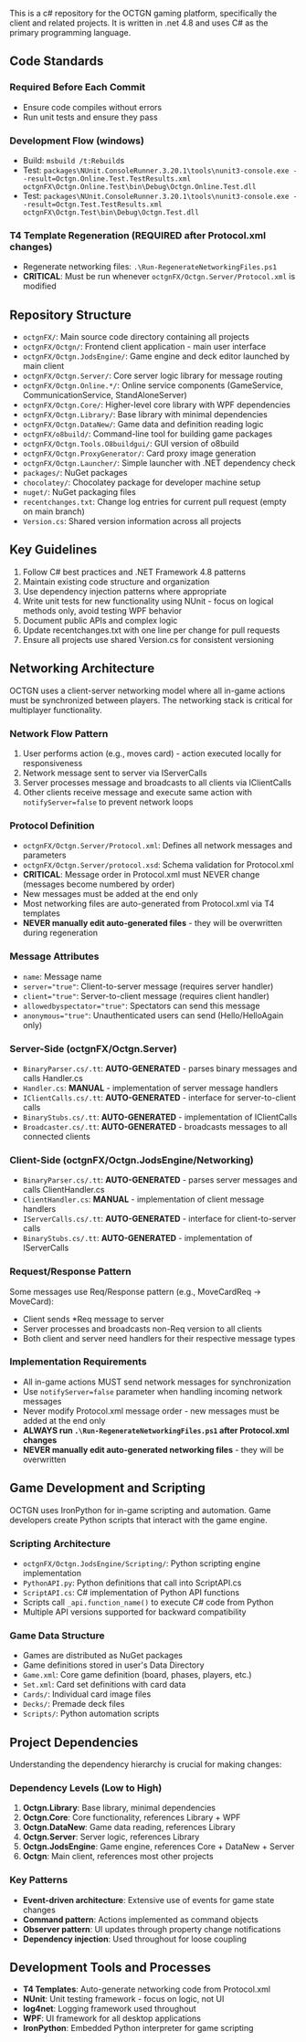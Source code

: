 This is a c# repository for the OCTGN gaming platform, specifically the client and related projects.
It is written in .net 4.8 and uses C# as the primary programming language.

## Code Standards

### Required Before Each Commit
- Ensure code compiles without errors
- Run unit tests and ensure they pass

### Development Flow (windows)
- Build: `msbuild /t:Rebuild`s
- Test: `packages\NUnit.ConsoleRunner.3.20.1\tools\nunit3-console.exe --result=Octgn.Online.Test.TestResults.xml octgnFX\Octgn.Online.Test\bin\Debug\Octgn.Online.Test.dll`
- Test: `packages\NUnit.ConsoleRunner.3.20.1\tools\nunit3-console.exe --result=Octgn.Test.TestResults.xml octgnFX\Octgn.Test\bin\Debug\Octgn.Test.dll`

### T4 Template Regeneration (REQUIRED after Protocol.xml changes)
- Regenerate networking files: `.\Run-RegenerateNetworkingFiles.ps1`
- **CRITICAL**: Must be run whenever `octgnFX/Octgn.Server/Protocol.xml` is modified

## Repository Structure
- `octgnFX/`: Main source code directory containing all projects
- `octgnFX/Octgn/`: Frontend client application - main user interface
- `octgnFX/Octgn.JodsEngine/`: Game engine and deck editor launched by main client
- `octgnFX/Octgn.Server/`: Core server logic library for message routing
- `octgnFX/Octgn.Online.*/`: Online service components (GameService, CommunicationService, StandAloneServer)
- `octgnFX/Octgn.Core/`: Higher-level core library with WPF dependencies
- `octgnFX/Octgn.Library/`: Base library with minimal dependencies
- `octgnFX/Octgn.DataNew/`: Game data and definition reading logic
- `octgnFX/o8build/`: Command-line tool for building game packages
- `octgnFX/Octgn.Tools.O8buildgui/`: GUI version of o8build
- `octgnFX/Octgn.ProxyGenerator/`: Card proxy image generation
- `octgnFX/Octgn.Launcher/`: Simple launcher with .NET dependency check
- `packages/`: NuGet packages
- `chocolatey/`: Chocolatey package for developer machine setup
- `nuget/`: NuGet packaging files
- `recentchanges.txt`: Change log entries for current pull request (empty on main branch)
- `Version.cs`: Shared version information across all projects

## Key Guidelines
1. Follow C# best practices and .NET Framework 4.8 patterns
2. Maintain existing code structure and organization
3. Use dependency injection patterns where appropriate
4. Write unit tests for new functionality using NUnit - focus on logical methods only, avoid testing WPF behavior
5. Document public APIs and complex logic
6. Update recentchanges.txt with one line per change for pull requests
7. Ensure all projects use shared Version.cs for consistent versioning

## Networking Architecture
OCTGN uses a client-server networking model where all in-game actions must be synchronized between players. The networking stack is critical for multiplayer functionality.

### Network Flow Pattern
1. User performs action (e.g., moves card) - action executed locally for responsiveness
2. Network message sent to server via IServerCalls
3. Server processes message and broadcasts to all clients via IClientCalls
4. Other clients receive message and execute same action with `notifyServer=false` to prevent network loops

### Protocol Definition
- `octgnFX/Octgn.Server/Protocol.xml`: Defines all network messages and parameters
- `octgnFX/Octgn.Server/protocol.xsd`: Schema validation for Protocol.xml
- **CRITICAL**: Message order in Protocol.xml must NEVER change (messages become numbered by order)
- New messages must be added at the end only
- Most networking files are auto-generated from Protocol.xml via T4 templates
- **NEVER manually edit auto-generated files** - they will be overwritten during regeneration

### Message Attributes
- `name`: Message name
- `server="true"`: Client-to-server message (requires server handler)
- `client="true"`: Server-to-client message (requires client handler)  
- `allowedbyspectator="true"`: Spectators can send this message
- `anonymous="true"`: Unauthenticated users can send (Hello/HelloAgain only)

### Server-Side (octgnFX/Octgn.Server)
- `BinaryParser.cs/.tt`: **AUTO-GENERATED** - parses binary messages and calls Handler.cs
- `Handler.cs`: **MANUAL** - implementation of server message handlers
- `IClientCalls.cs/.tt`: **AUTO-GENERATED** - interface for server-to-client calls
- `BinaryStubs.cs/.tt`: **AUTO-GENERATED** - implementation of IClientCalls
- `Broadcaster.cs/.tt`: **AUTO-GENERATED** - broadcasts messages to all connected clients

### Client-Side (octgnFX/Octgn.JodsEngine/Networking)
- `BinaryParser.cs/.tt`: **AUTO-GENERATED** - parses server messages and calls ClientHandler.cs
- `ClientHandler.cs`: **MANUAL** - implementation of client message handlers
- `IServerCalls.cs/.tt`: **AUTO-GENERATED** - interface for client-to-server calls
- `BinaryStubs.cs/.tt`: **AUTO-GENERATED** - implementation of IServerCalls

### Request/Response Pattern
Some messages use Req/Response pattern (e.g., MoveCardReq → MoveCard):
- Client sends *Req message to server
- Server processes and broadcasts non-Req version to all clients
- Both client and server need handlers for their respective message types

### Implementation Requirements
- All in-game actions MUST send network messages for synchronization
- Use `notifyServer=false` parameter when handling incoming network messages
- Never modify Protocol.xml message order - new messages must be added at the end only
- **ALWAYS run `.\Run-RegenerateNetworkingFiles.ps1` after Protocol.xml changes**
- **NEVER manually edit auto-generated networking files** - they will be overwritten

## Game Development and Scripting
OCTGN uses IronPython for in-game scripting and automation. Game developers create Python scripts that interact with the game engine.

### Scripting Architecture
- `octgnFX/Octgn.JodsEngine/Scripting/`: Python scripting engine implementation
- `PythonAPI.py`: Python definitions that call into ScriptAPI.cs
- `ScriptAPI.cs`: C# implementation of Python API functions
- Scripts call `_api.function_name()` to execute C# code from Python
- Multiple API versions supported for backward compatibility

### Game Data Structure
- Games are distributed as NuGet packages
- Game definitions stored in user's Data Directory
- `Game.xml`: Core game definition (board, phases, players, etc.)
- `Set.xml`: Card set definitions with card data
- `Cards/`: Individual card image files
- `Decks/`: Premade deck files
- `Scripts/`: Python automation scripts

## Project Dependencies
Understanding the dependency hierarchy is crucial for making changes:

### Dependency Levels (Low to High)
1. **Octgn.Library**: Base library, minimal dependencies
2. **Octgn.Core**: Core functionality, references Library + WPF
3. **Octgn.DataNew**: Game data reading, references Library
4. **Octgn.Server**: Server logic, references Library
5. **Octgn.JodsEngine**: Game engine, references Core + DataNew + Server
6. **Octgn**: Main client, references most other projects

### Key Patterns
- **Event-driven architecture**: Extensive use of events for game state changes
- **Command pattern**: Actions implemented as command objects
- **Observer pattern**: UI updates through property change notifications
- **Dependency injection**: Used throughout for loose coupling

## Development Tools and Processes
- **T4 Templates**: Auto-generate networking code from Protocol.xml
- **NUnit**: Unit testing framework - focus on logic, not UI
- **log4net**: Logging framework used throughout
- **WPF**: UI framework for all desktop applications
- **IronPython**: Embedded Python interpreter for game scripting